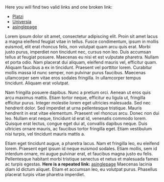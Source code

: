 Here you will find two valid links and one broken link:
- [Platzi](https://platzi.com/)
- [Universia](https://www.universia.net/es/home.html)
- [asinglepage](http://asinglepage.net/)

Lorem ipsum dolor sit amet, consectetur adipiscing elit. Proin sit amet lacus a magna eleifend feugiat vitae in tellus. Fusce condimentum, ipsum in mollis euismod, elit erat rhoncus felis, non volutpat quam arcu quis erat. Morbi justo purus, imperdiet non tincidunt nec, cursus non leo. Duis accumsan tellus at feugiat posuere. Maecenas eu nisi et est vulputate pharetra. Nullam et porta odio. Nam placerat dui aliquam, eleifend mauris vel, efficitur quam. Aliquam faucibus a ex in tincidunt. Praesent vel porttitor lorem. Curabitur mollis massa id nunc semper, non pulvinar purus faucibus. Maecenas ullamcorper sem vitae eros sodales fringilla. In ullamcorper tempus tincidunt. Aliquam erat volutpat.

Nam fringilla posuere dapibus. Nunc a pretium orci. Aenean ut eros quis arcu maximus mattis. Etiam tortor neque, efficitur eu ligula ut, fringilla efficitur purus. Integer molestie lorem eget ultricies malesuada. Sed nec hendrerit dolor. Sed imperdiet at urna pellentesque tristique. Mauris hendrerit in erat vitae elementum. Praesent vel rhoncus arcu. Donec non dui leo. Nullam erat neque, tincidunt id erat id, venenatis commodo lorem. Quisque erat lectus, congue eget dui at, convallis dapibus neque. Duis ultricies ornare mauris, ac faucibus tortor fringilla eget. Etiam vestibulum nisi turpis, vel tincidunt mauris mattis a.

Etiam eget tincidunt augue, a pharetra lacus. Nam et fringilla leo, eu eleifend lorem. Praesent eget ipsum id neque euismod sodales. Etiam mollis, sem id interdum ornare, mi augue pulvinar erat, et faucibus magna justo eu felis. Pellentesque habitant morbi tristique senectus et netus et malesuada fames ac turpis egestas. **Here is a repeated link:** [asinglepage](http://asinglepage.net/) Maecenas lacinia diam id dictum aliquet. Etiam et accumsan leo, eu volutpat purus. Phasellus placerat turpis vitae pharetra imperdiet.
